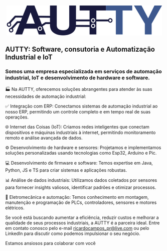 <div align="center">

![Logo](https://raw.githubusercontent.com/AUTTY-BR/.github/main/assets/images/logo.png)

</div>


## AUTTY: Software, consutoria e Automatização Industrial e IoT
### Somos uma empresa especializada em serviços de automação industrial, IoT e desenvolvimento de hardware e software.

🏭 Na AUTTY, oferecemos soluções abrangentes para atender às suas necessidades de automação industrial:

✅ Integração com ERP: Conectamos sistemas de automação industrial ao nosso ERP, permitindo um controle completo e em tempo real de suas operações.

🌐 Internet das Coisas (IoT): Criamos redes inteligentes que conectam dispositivos e máquinas industriais à internet, permitindo monitoramento remoto e análise avançada de dados.

⚙️ Desenvolvimento de hardware e sensores: Projetamos e implementamos soluções personalizadas usando tecnologias como Esp32, Arduino e Pic.

💻 Desenvolvimento de firmware e software: Temos expertise em Java, Python, JS e TS para criar sistemas e aplicações robustas.

📊 Análise de dados industriais: Utilizamos dados coletados por sensores para fornecer insights valiosos, identificar padrões e otimizar processos.

🔧 Eletromecânica e automação: Temos conhecimento em montagem, manutenção e programação de PLCs, controladores, sensores e motores elétricos.

Se você está buscando aumentar a eficiência, reduzir custos e melhorar a qualidade de seus processos industriais, a AUTTY é a parceira ideal. Entre em contato conosco pelo e-mail ricardocampos_pr@live.com ou pelo LinkedIn para discutir como podemos impulsionar o seu negócio.

Estamos ansiosos para colaborar com você
